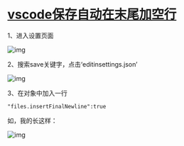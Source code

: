 # [vscode保存自动在末尾加空行](https://www.cnblogs.com/yummylucky/p/11217168.html)

1、进入设置页面

![img](https://img2018.cnblogs.com/blog/875134/201907/875134-20190720113350974-609776444.png)

2、搜索save关键字，点击‘editinsettings.json’

![img](https://img2018.cnblogs.com/blog/875134/201907/875134-20190720113418931-1781730661.png)

3、在对象中加入一行

```
"files.insertFinalNewline":true
```

如，我的长这样：

![img](https://img2018.cnblogs.com/blog/875134/201907/875134-20190720113652142-1528886700.png)